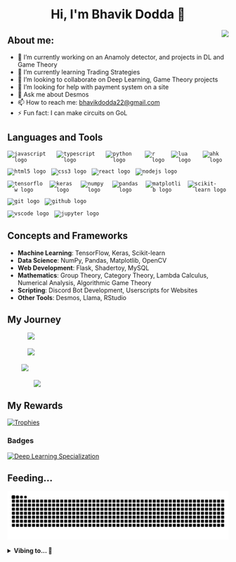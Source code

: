 
<h1 align="center">Hi, I'm Bhavik Dodda 👋 </h1>
<img align="right" src="https://visitor-badge.laobi.icu/badge?page_id=BhavikDodda.BhavikDodda&left_color=royalblue&right_color=black"  />

## About me:

- 🔭 I’m currently working on an Anamoly detector, and projects in DL and Game Theory
- 🌱 I’m currently learning Trading Strategies
- 👯 I’m looking to collaborate on Deep Learning, Game Theory projects
- 🤔 I’m looking for help with payment system on a site
- 💬 Ask me about Desmos
- 📫 How to reach me: bhavikdodda22@gmail.com
- ⚡ Fun fact: I can make circuits on GoL

## Languages and Tools

<div align="left">

  <!-- Programming Languages -->
  <div style="display: flex; align-items: center; gap: 12px; margin-bottom: 12px;">
    <code><img src="https://cdn.jsdelivr.net/gh/devicons/devicon/icons/javascript/javascript-original.svg" width="30px" alt="javascript logo" /></code>
    <code><img src="https://cdn.jsdelivr.net/gh/devicons/devicon/icons/typescript/typescript-original.svg" width="30px" alt="typescript logo" /></code>
    <code><img src="https://cdn.jsdelivr.net/gh/devicons/devicon/icons/python/python-original.svg" width="30px" alt="python logo" /></code>
    <code><img src="https://skillicons.dev/icons?i=r" width="30px" alt="r logo" /></code>
    <code><img src="https://skillicons.dev/icons?i=lua" width="px" alt="lua logo" /></code>
    <code><img src="https://pbs.twimg.com/profile_images/1401832717/ahk_400x400.png" width="30px" alt="ahk logo" /></code>
  </div>

  <!-- Web Development -->
  <div style="display: flex; align-items: center; gap: 12px; margin-bottom: 12px;">
    <code><img src="https://cdn.jsdelivr.net/gh/devicons/devicon/icons/html5/html5-original.svg" width="30" alt="html5 logo" /></code>
    <code><img src="https://cdn.jsdelivr.net/gh/devicons/devicon/icons/css3/css3-original.svg" width="30" alt="css3 logo" /></code>
    <code><img src="https://cdn.jsdelivr.net/gh/devicons/devicon/icons/react/react-original.svg" width="30" alt="react logo" /></code>
    <code><img src="https://cdn.jsdelivr.net/gh/devicons/devicon/icons/nodejs/nodejs-original.svg" width="30" alt="nodejs logo" /></code>
  </div>

  <!-- Data Science & Machine Learning -->
  <div style="display: flex; align-items: center; gap: 12px; margin-bottom: 12px;">
    <code><img src="https://cdn.jsdelivr.net/gh/devicons/devicon/icons/tensorflow/tensorflow-original.svg" width="30" alt="tensorflow logo" /></code>
    <code><img src="https://cdn.jsdelivr.net/gh/devicons/devicon/icons/keras/keras-original.svg" width="30" alt="keras logo" /></code>
    <code><img src="https://cdn.jsdelivr.net/gh/devicons/devicon/icons/numpy/numpy-original.svg" width="30" alt="numpy logo" /></code>
    <code><img src="https://cdn.jsdelivr.net/gh/devicons/devicon/icons/pandas/pandas-original.svg" width="30" alt="pandas logo" /></code>
    <code><img src="https://cdn.jsdelivr.net/gh/devicons/devicon/icons/matplotlib/matplotlib-original.svg" width="30" alt="matplotlib logo" /></code>
    <code><img src="https://cdn.jsdelivr.net/gh/devicons/devicon/icons/scikitlearn/scikitlearn-original.svg" width="30" alt="scikit-learn logo" /></code>
  </div>

  <!-- DevOps & Tools -->
  <div style="display: flex; align-items: center; gap: 12px; margin-bottom: 12px;">
    <code><img src="https://cdn.jsdelivr.net/gh/devicons/devicon/icons/git/git-original.svg" width="30" alt="git logo" /></code>
    <code><img src="https://skillicons.dev/icons?i=github" width="30" alt="github logo" /></code>
  </div>

  <!-- Other Tools -->
  <div style="display: flex; align-items: center; gap: 12px; margin-bottom: 12px;">
    <code><img src="https://cdn.jsdelivr.net/gh/devicons/devicon/icons/vscode/vscode-original.svg" width="30" alt="vscode logo" /></code>
    <code><img src="https://cdn.jsdelivr.net/gh/devicons/devicon/icons/jupyter/jupyter-original.svg" width="30" alt="jupyter logo" /></code>
  </div>

</div>

## Concepts and Frameworks

- **Machine Learning**: TensorFlow, Keras, Scikit-learn  
- **Data Science**: NumPy, Pandas, Matplotlib, OpenCV  
- **Web Development**: Flask, Shadertoy, MySQL  
- **Mathematics**: Group Theory, Category Theory, Lambda Calculus, Numerical Analysis, Algorithmic Game Theory  
- **Scripting**: Discord Bot Development, Userscripts for Websites  
- **Other Tools**: Desmos, Llama, RStudio

## My Journey
<div style="display: flex; flex-wrap: wrap; gap: 20px; justify-content: center;">
  <img width="412.5px" src="https://bhavik-readme-stats.vercel.app/api?username=BhavikDodda&show=reviews,discussions_started,discussions_,prs_merged,prs_merged_percentage&show_icons=true&rank_icon=bhaviklogo&theme=tokyonight">
  <img width="412.5px" src="https://bhavik-readme-stats.vercel.app/api/top-langs/?username=BhavikDodda&layout=compact&theme=tokyonight&langs_count=10" />
  <img width="440px" src="https://bhavik-readme-activity-graph.vercel.app/graph?username=BhavikDodda&theme=github">
  <img width="385px" src="https://bhavik-readme-streak-stats.vercel.app/?user=BhavikDodda&theme=onedark" />
</div>

## My Rewards
[![Trophies](https://github-profile-trophy.vercel.app/?username=BhavikDodda&theme=onedark)](https://github.com/ryo-ma/github-profile-trophy)
### Badges

<!--START_SECTION:badges-->
<a href="https://www.credly.com/badges/81413d7d-149d-424a-90a5-ee899d32ea7a" title="Deep Learning Specialization"><img src="https://images.credly.com/size/80x80/images/dfcd0d51-de72-4e1c-8f8c-11dad7711124/image.png" alt="Deep Learning Specialization" width="80" height="80"></a>
<!--END_SECTION:badges-->
        
## Feeding...
![Snake animation](https://raw.githubusercontent.com/BhavikDodda/BhavikDodda/output/github-contribution-grid-snake-dark.svg)

<details>

  <summary><strong>Vibing to... 🎵</strong></summary>

  
&nbsp;<div align="center">
  [![Spotify](https://bhavik-spotify-now-playing.vercel.app/api/spotify?background_color=0d1117&border_color=ffffff)](https://bhavik-spotify-now-playing.vercel.app/)
</div>
  
</details>
